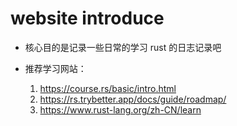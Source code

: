 # website introduce 

* 核心目的是记录一些日常的学习 rust 的日志记录吧

* 推荐学习网站：
    1. https://course.rs/basic/intro.html
    2. https://rs.trybetter.app/docs/guide/roadmap/
    3. https://www.rust-lang.org/zh-CN/learn